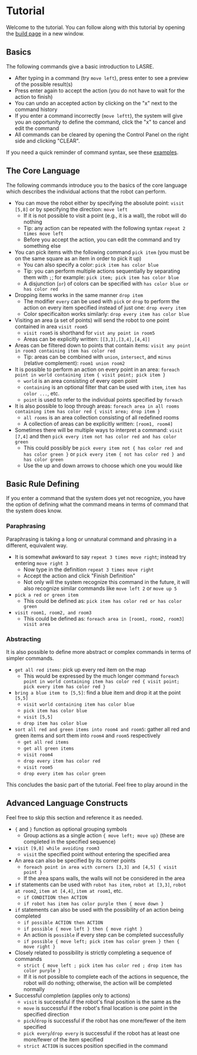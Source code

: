 # Tutorial

Welcome to the tutorial. You can follow along with this tutorial by opening
the <a href="/#/build" target="_blank">build page</a> in a new window.

## Basics

The following commands give a basic introduction to LASRE.
- After typing in a command (try `move left`), press enter to see a preview of 
  the possible result(s)
- Press enter again to accept the action (you do not have to wait for the
  action to finish)
- You can undo an accepted action by clicking on the "x" next to the command 
  history
- If you enter a command incorrectly (`move leftt`), the system will give you an 
  opportunity to define the command, click the "x" to cancel and edit the 
  command
- All commands can be cleared by opening the Control Panel on the right 
  side and clicking "CLEAR".

If you need a quick reminder of command syntax, see these
[examples](/#/reference).

## The Core Language

The following commands introduce you to the basics of the core language which
describes the individual actions that the robot can perform. 

- You can move the robot either by specifying the absolute point: `visit [5,8]`
or by specifying the direction: `move left`
  - If it is not possible to visit a point (e.g., it is a wall), the robot will
  do nothing
  - Tip: any action can be repeated with the following syntax `repeat 2 times move left`
  - Before you accept the action, you can edit the command and try something else
- You can pick items with the following command `pick item` (you must be on the
same square as an item in order to pick it up)
  - You can also specify a color: `pick item has color blue` 
  - Tip: you can perform multiple actions sequentially by separating them with
  `;`; for example: `pick item; pick item has color blue`
  - A disjunction (`or`) of colors can be specified with
`has color blue or has color red`
- Dropping items works in the same manner `drop item`
  - The modifier `every` can be used with `pick` or `drop` to perform the
action on every item specified instead of just one: `drop every item`
  - Color specificaiton works similarly: `drop every item has color blue`
- Visiting an area (a set of points) will send the robot to one point contained
in area `visit room5`
  - `visit room5` is shorthand for `vist any point in room5`
  - Areas can be explicitly written: `[[3,3],[3,4],[4,4]]`
- Areas can be filtered down to points that contain items:
`visit any point in room3 containing item has color red`
  - Tip: areas can be combined with `union`, `intersect`, and `minus` (relative complement): `room1 union room2`
- It is possible to perform an action on every point in an area:
`foreach point in world containing item { visit point; pick item }`
  - `world` is an area consisting of every open point
  - `containing` is an optional filter that can be used with `item`, `item has color ...`, etc.
  - `point` is used to refer to the individual points specified by `foreach`
- It is also possible to loop through areas:
`foreach area in all rooms containing item has color red { visit area; drop item }`
  - `all rooms` is an area collection consisting of all redefined rooms
  - A collection of areas can be explicitly written: `[room1, room4]`
- Sometimes there will be multiple ways to interpret a command:
`visit [7,4]` and then `pick every item not has color red and has color green`
  - This could possibly be
  `pick every item not { has color red and has color green }` or
  `pick every item { not has color red } and has color green`
  - Use the up and down arrows to choose which one you would like

## Basic Rule Defining

If you enter a command that the system does yet not recognize, you have the
option of defining what the command means in terms of command that the system
does know.

### Paraphrasing

Paraphrasing is taking a long or unnatural command and phrasing in a different,
equivalent way.

- It is somewhat awkward to say `repeat 3 times move right`; instead try
entering `move right 3`
  - Now type in the definition `repeat 3 times move right`
  - Accept the action and click "Finish Definition"
  - Not only will the system recognize this command in the future, it will also
recognize similar commands like `move left 2` or `move up 5`
- `pick a red or green item`
  - This could be defined as: `pick item has color red or has color green`
- `visit room1, room2, and room3`
  - This could be defined as: `foreach area in [room1, room2, room3] visit area`

### Abstracting

It is also possible to define more abstract or complex commands in terms of
simpler commands.

- `get all red items`: pick up every red item on the map
  - This would be expressed by the much longer command
`foreach point in world containing item has color red { visit point; pick every item has color red }`
- `bring a blue item to [5,5]`: find a blue item and drop it at the point `[5,5]`
  - `visit world containing item has color blue`
  - `pick item has color blue`
  - `visit [5,5]`
  - `drop item has color blue`
- `sort all red and green items into room4 and room5`: gather all red and green
items and sort them into `room4` and `room5` respectively
  - `get all red items`
  - `get all green items`
  - `visit room4`
  - `drop every item has color red`
  - `visit room5`
  - `drop every item has color green`

This concludes the basic part of the tutorial. Feel free to play around in the

## Advanced Language Constructs

Feel free to skip this section and reference it as needed.

- `{` and `}` function as optional grouping symbols
  - Group actions as a single action `{ move left; move up}` (these are
completed in the specified sequence)
- `visit [9,8] while avoiding room3`
  - `visit` the specified point without entering the specified area
- An area can also be specified by its corner points
  - `foreach point in area with corners [3,3] and [4,5] { visit point }`
  - If the area spans walls, the walls will not be considered in the area
- `if` statements can be used with `robot has item`, `robot at [3,3]`,
`robot at room2`, `item at [4,4]`, `item at room1`, etc.
  - `if CONDITION then ACTION`
  - `if robot has item has color purple then { move down }`
- `if` statements can also be used with the possibility of an action being
completed
  - `if possible ACTION then ACTION`
  - `if possible { move left } then { move right }`
  - An action is `possible` if every step can be completed successfully
  - `if possible { move left; pick item has color green } then { move right }`
- Closely related to possibility is strictly completing a sequence of commands
  - `strict { move left ; pick item has color red ; drop item has color purple }` 
  - If it is not possible to complete each of the actions in sequence, the
robot will do nothing; otherwise, the action will be completed normally
- Successful completion (applies only to actions)
  - `visit` is successful if the robot's final position is the same as the
  - `move` is successful if the robot's final location is one point in the
specified direction
  - `pick`/`drop` is successful if the robot has one more/fewer of the item specified
  - `pick every`/`drop every` is successful if the robot has at least one
more/fewer of the item specified
  - `strict ACTION` is succes
position specified in the command

